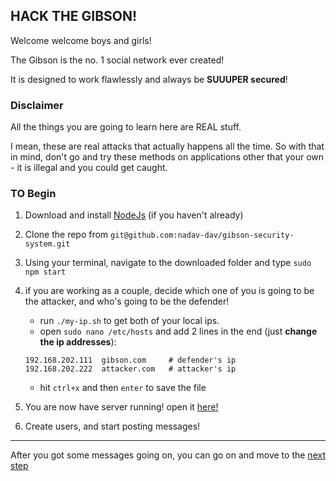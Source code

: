 HACK THE GIBSON!
----------------------

Welcome welcome boys and girls!

The Gibson is the no. 1 social network ever created!

It is designed to work flawlessly and always be **SUUUPER secured**!

### Disclaimer
All the things you are going to learn here are REAL stuff.

I mean, these are real attacks that actually happens all the time. So with that in mind, don't go and try these methods on applications other that your own - it is illegal and you could get caught. 

### TO Begin
1. Download and install [NodeJs](http://nodejs.org/) (if you haven't already)
2. Clone the repo from `git@github.com:nadav-dav/gibson-security-system.git`
3. Using your terminal, navigate to the downloaded folder and type `sudo npm start`
4. if you are working as a couple, decide which one of you is going to be the attacker, and who's going to be the defender!
	- run `./my-ip.sh` to get both of your local ips.
	- open `sudo nano /etc/hosts` and add 2 lines in the end (just **change the ip addresses**):

	```
	192.168.202.111  gibson.com		# defender's ip
	192.168.202.222  attacker.com	# attacker's ip
	```
	- hit `ctrl+x` and then `enter` to save the file
5. You are now have server running! open it [here!]("http://gibson.com/")
6. Create users, and start posting messages!

- - -

After you got some messages going on, you can go on and move to the [next step](/01.md)